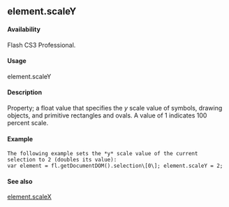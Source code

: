 ## element.scaleY

#### Availability

Flash CS3 Professional.

#### Usage

element.scaleY

#### Description

Property; a float value that specifies the *y* scale value of symbols, drawing objects, and primitive rectangles and ovals. A value of 1 indicates 100 percent scale.

#### Example

```
The following example sets the *y* scale value of the current selection to 2 (doubles its value):
var element = fl.getDocumentDOM().selection\[0\]; element.scaleY = 2;

```
#### See also

[element.scaleX](#_bookmark395)
